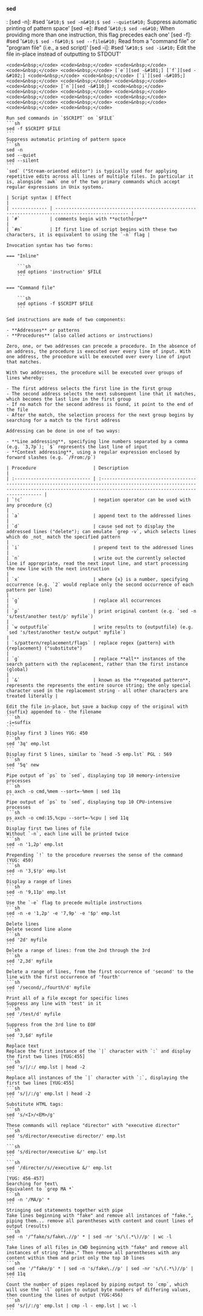 #### sed
: 
    [sed -&#110;]: #sed '```&#10;$ sed -n&#10;$ sed --quiet&#10;```&#10;Suppress automatic printing of pattern space'
    [sed -&#101;]: #sed '```&#10;$ sed -e&#10;```&#10;When providing more than one instruction, this flag precedes each one'
    [sed -&#102;]: #sed '```&#10;$ sed -f&#10;$ sed --file&#10;```&#10;Read from a "command file" or "program file" (i.e., a sed script)'
    [sed -&#105;]: #sed '```&#10;$ sed -i&#10;```&#10;Edit the file in-place instead of outputting to STDOUT'

    <code>&nbsp;</code> <code>&nbsp;</code> <code>&nbsp;</code> <code>&nbsp;</code> <code>&nbsp;</code> [`e`][sed -&#101;] [`f`][sed -&#102;] <code>&nbsp;</code> <code>&nbsp;</code> [`i`][sed -&#105;] <code>&nbsp;</code> <code>&nbsp;</code> <code>&nbsp;</code> <code>&nbsp;</code> [`n`][sed -&#110;] <code>&nbsp;</code> <code>&nbsp;</code> <code>&nbsp;</code> <code>&nbsp;</code> <code>&nbsp;</code> <code>&nbsp;</code> <code>&nbsp;</code> <code>&nbsp;</code> <code>&nbsp;</code> <code>&nbsp;</code> <code>&nbsp;</code> <code>&nbsp;</code> 

    Run sed commands in `$SCRIPT` on `$FILE`
    ```sh
    sed -f $SCRIPT $FILE
    ```
    Suppress automatic printing of pattern space
    ```sh
    sed -n
    sed --quiet
    sed --silent
    ```
    `sed` ("Stream-oriented editor") is typically used for applying repetitive edits across all lines of multiple files. In particular it is, alongside `awk` one of the two primary commands which accept regular expressions in Unix systems. 

    | Script syntax | Effect                                                                                            |
    | ------------- | ------------------------------------------------------------------------------------------------- |
    | `#`           | comments begin with **octothorpe**                                                                |
    | `#n`          | If first line of script begins with these two characters, it is equivalent to using the `-n` flag |

    Invocation syntax has two forms:

    === "Inline"

        ```sh
        sed options 'instruction' $FILE
        ```
    
    === "Command file"

        ```sh
        sed options -f $SCRIPT $FILE
        ```
    
    Sed instructions are made of two components:

    - **Addresses** or patterns
    - **Procedures** (also called actions or instructions)
    
    Zero, one, or two addresses can precede a procedure. In the absence of an address, the procedure is executed over every line of input. With one address, the procedure will be executed over every line of input that matches.

    With two addresses, the procedure will be executed over groups of lines whereby:

    - The first address selects the first line in the first group
    - The second address selects the next subsequent line that it matches, which becomes the last line in the first group
    - If no match for the second address is found, it point to the end of the file
    - After the match, the selection process for the next group begins by searching for a match to the first address

    Addressing can be done in one of two ways:

    - **Line addressing**, specifying line numbers separated by a comma (e.g. `3,7p`); `$` represents the last line of input
    - **Context addressing**, using a regular expression enclosed by forward slashes (e.g. `/From:/p`)

    | Procedure                     | Description                                                                                                                                                                                   |
    | :---------------------------- | :-------------------------------------------------------------------------------------------------------------------------------------------------------------------------------------------- |
    | `!c`                          | negation operator can be used with any procedure {c}                                                                                                                                          |
    | `a`                           | append text to the addressed lines                                                                                                                                                            |
    | `d`                           | cause sed not to display the addressed lines ("delete"); can emulate `grep -v`, which selects lines which do _not_ match the specified pattern                                                |
    | `i`                           | prepend text to the addressed lines                                                                                                                                                           |
    | `n`                           | write out the currently selected line if appropriate, read the next input line, and start processing the new line with the next instruction                                                   |
    | `x`                           | where {x} is a number, specifying occurrence (e.g. `2` would replace only the second occurrence of each pattern per line)                                                                     |
    | `g`                           | replace all occurrences                                                                                                                                                                       |
    | `p`                           | print original content (e.g. `sed -n 's/test/another test/p' myfile`)                                                                                                                         |
    | `w outputfile`                | write results to {outputfile} (e.g. `sed 's/test/another test/w output' myfile`)                                                                                                              |
    | `s/pattern/replacement/flags` | replace regex {pattern} with {replacement} ("substitute")                                                                                                                                     |
    | `g`                           | replace **all** instances of the search pattern with the replacement, rather than the first instance (global)                                                                                 |
    | `&`                           | known as the **repeated pattern**, represents the represents the entire source string; the only special character used in the replacement string - all other characters are treated literally |

    Edit the file in-place, but save a backup copy of the original with {suffix} appended to - the filename
    ```sh
    -i=suffix
    ```
    Display first 3 lines YUG: 450
    ```sh
    sed '3q' emp.lst
    ```
    Display first 5 lines, similar to `head -5 emp.lst` PGL : 569
    ```sh
    sed '5q' new
    ```
    Pipe output of `ps` to `sed`, displaying top 10 memory-intensive processes
    ```sh
    ps axch -o cmd,%mem --sort=-%mem | sed 11q
    ```
    Pipe output of `ps` to `sed`, displaying top 10 CPU-intensive processes
    ```sh
    ps axch -o cmd:15,%cpu --sort=-%cpu | sed 11q
    ```
    Display first two lines of file
    Without `-n`, each line will be printed twice
    ```sh
    sed -n '1,2p' emp.lst
    ```
    Prepending `!` to the procedure reverses the sense of the command (YUG: 450)
    ```sh
    sed -n '3,$!p' emp.lst
    ```
    Display a range of lines
    ```sh
    sed -n '9,11p' emp.lst
    ```
    Use the `-e` flag to precede multiple instructions
    ```sh
    sed -n -e '1,2p' -e '7,9p' -e '$p' emp.lst
    ```
    Delete lines
    Delete second line alone
    ```sh
    sed '2d' myfile
    ```
    Delete a range of lines: from the 2nd through the 3rd
    ```sh
    sed '2,3d' myfile
    ```
    Delete a range of lines, from the first occurrence of 'second' to the line with the first occurrence of 'fourth'
    ```sh
    sed '/second/,/fourth/d' myfile
    ```
    Print all of a file except for specific lines
    Suppress any line with 'test' in it
    ```sh
    sed '/test/d' myfile
    ```
    Suppress from the 3rd line to EOF
    ```sh
    sed '3,$d' myfile
    ```
    Replace text
    Replace the first instance of the `|` character with `:` and display the first two lines [YUG:455]
    ```sh
    sed 's/|/:/ emp.lst | head -2
    ```
    Replace all instances of the `|` character with `:`, displaying the first two lines [YUG:455]
    ```sh
    sed 's/|/:/g' emp.lst | head -2
    ```
    Substitute HTML tags:
    ```sh
    sed 's/<I>/<EM>/g'
    ```
    These commands will replace "director" with "executive director"
    ```sh
    sed 's/director/executive director/' emp.lst
    ```
    ```sh
    sed 's/director/executive &/' emp.lst
    ```
    ```sh
    sed '/director/s//executive &/' emp.lst
    ```
    [YUG: 456-457]
    Searching for text\
    Equivalent to `grep MA *`
    ```sh
    sed -n '/MA/p' *
    ```
    Stringing sed statements together with pipe
    Take lines beginning with "fake" and remove all instances of "fake.", piping them... remove all parentheses with content and count lines of output (results)
    ```sh
    sed -n '/^fake/s/fake\.//p' * | sed -nr 's/\(.*\)//p' | wc -l
    ```
    Take lines of all files in CWD beginning with "fake" and remove all instances of string "fake." Then remove all parentheses with any content within them and print only the top 10 lines
    ```sh
    sed -ne '/^fake/p' * | sed -n 's/fake\.//p' | sed -nr 's/\(.*\)//p' | sed 11q
    ```
    Count the number of pipes replaced by piping output to `cmp`, which will use the `-l` option to output byte numbers of differing values, then counting the lines of output (YUG:456)
    ```sh
    sed 's/|/:/g' emp.lst | cmp -l - emp.lst | wc -l
    ```